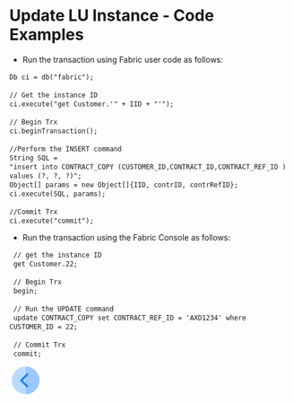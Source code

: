 # Update LU Instance - Code Examples

* Run the transaction using Fabric user code as follows:

~~~
Db ci = db("fabric");

// Get the instance ID 
ci.execute("get Customer.'" + IID + "'");

// Begin Trx
ci.beginTransaction();

//Perform the INSERT command
String SQL = 
"insert into CONTRACT_COPY (CUSTOMER_ID,CONTRACT_ID,CONTRACT_REF_ID ) values (?, ?, ?)";
Object[] params = new Object[]{IID, contrID, contrRefID};
ci.execute(SQL, params);

//Commit Trx
ci.execute("commit");
~~~



* Run the transaction using the Fabric Console as follows:

~~~
 // get the instance ID  
 get Customer.22;
	
 // Begin Trx
 begin;

 // Run the UPDATE command
 update CONTRACT_COPY set CONTRACT_REF_ID = 'AXD1234' where CUSTOMER_ID = 22;	
    
 // Commit Trx
 commit;
~~~





[![Previous](/articles/images/Previous.png)](/articles/23_fabric_transactions/02_fabric_master_of_data.md)